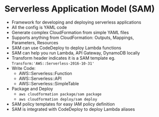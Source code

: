 # Serverless Application Model (SAM)
- Framework for developing and deploying serverless applications
- All the config is YAML code
- Generate complex CloudFormation from simple YAML files
- Supports anything from CloudFormation: Outputs, Mappings, Parameters, Resources
- SAM can use CodeDeploy to deploy Lambda functions
- SAM can help you run Lambda, API Gateway, DynamoDB locally
- Transform header indicates it is a SAM template eg.  `Transform:'AWS::Serverless-2016-10-31'`
- Write Code:
    - AWS::Serverless::Function
    - AWS::Serverless::API
    - AWS::Serverless::SimpleTable
- Package and Deploy
    - `aws cloudformation package/sam package`
    - `aws cloudformation deploy/sam deploy`
- SAM policy templates for easy IAM policy definition
- SAM is integrated with CodeDeploy to deploy Lambda aliases